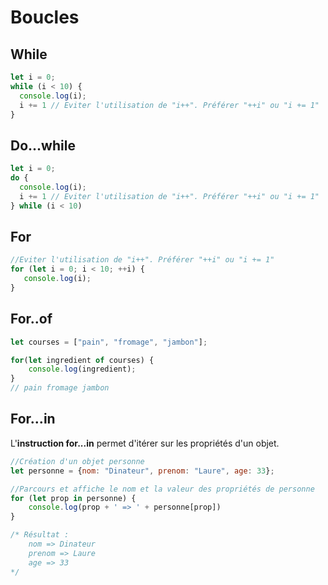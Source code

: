 # Boucles

## While

```javascript
let i = 0;
while (i < 10) {
  console.log(i);
  i += 1 // Eviter l'utilisation de "i++". Préférer "++i" ou "i += 1"
}
```

## Do...while

```javascript
let i = 0;
do {
  console.log(i);
  i += 1 // Eviter l'utilisation de "i++". Préférer "++i" ou "i += 1"
} while (i < 10)
```

## For

```javascript
//Eviter l'utilisation de "i++". Préférer "++i" ou "i += 1"
for (let i = 0; i < 10; ++i) { 
   console.log(i);
}
```

## For..of

```javascript
let courses = ["pain", "fromage", "jambon"];

for(let ingredient of courses) {
    console.log(ingredient);
}
// pain fromage jambon
```

## For...in

L'**instruction for...in** permet d'itérer sur les propriétés d'un objet.

```javascript
//Création d'un objet personne
let personne = {nom: "Dinateur", prenom: "Laure", age: 33};

//Parcours et affiche le nom et la valeur des propriétés de personne
for (let prop in personne) {
    console.log(prop + ' => ' + personne[prop])
}

/* Résultat :
    nom => Dinateur
    prenom => Laure
    age => 33
*/
```

